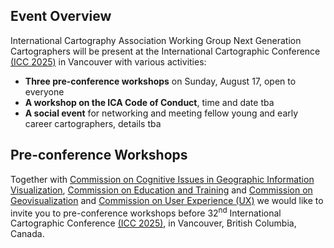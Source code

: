## Event Overview

International Cartography Association Working Group Next Generation Cartographers will be present at the International Cartographic Conference [(ICC 2025)](https://icc2025.com/) in Vancouver with various activities:

- **Three pre-conference workshops** on Sunday, August 17, open to everyone
- **A workshop on the ICA Code of Conduct**, time and date tba
- **A social event** for networking and meeting fellow young and early career cartographers, details tba

## Pre-conference Workshops

Together with [Commission on Cognitive Issues in Geographic Information Visualization](https://cogvis.icaci.org/), [Commission on Education and Training](https://education.icaci.org/) and [Commission on Geovisualization](https://viz.icaci.org/) and [Commission on User Experience (UX)](https://use.icaci.org/) we would like to invite you to pre-conference workshops before 32<sup>nd</sup> International Cartographic Conference [(ICC 2025)](https://icc2025.com/), in Vancouver, British Columbia, Canada.
